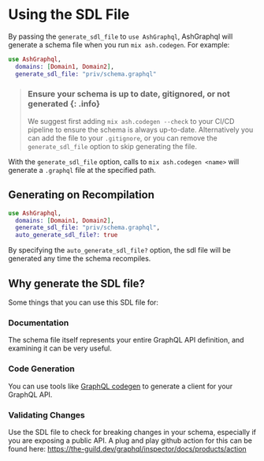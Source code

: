 # Using the SDL File

By passing the `generate_sdl_file` to `use AshGraphql`, AshGraphql will generate
a schema file when you run `mix ash.codegen`. For example:

```elixir
use AshGraphql,
  domains: [Domain1, Domain2],
  generate_sdl_file: "priv/schema.graphql"
```

> ### Ensure your schema is up to date, gitignored, or not generated {: .info}
>
> We suggest first adding `mix ash.codegen --check` to your CI/CD pipeline to
> ensure the schema is always up-to-date. Alternatively you can add the file
> to your `.gitignore`, or you can remove the `generate_sdl_file` option to skip
> generating the file.

With the `generate_sdl_file` option, calls to `mix ash.codegen <name>` will generate
a `.graphql` file at the specified path.

## Generating on Recompilation


```elixir
use AshGraphql,
  domains: [Domain1, Domain2],
  generate_sdl_file: "priv/schema.graphql",
  auto_generate_sdl_file?: true
```

By specifying the `auto_generate_sdl_file?` option, the sdl file will be generated any time
the schema recompiles.

## Why generate the SDL file?

Some things that you can use this SDL file for:

### Documentation

The schema file itself represents your entire GraphQL API definition, and examining it can be very useful.

### Code Generation

You can use tools like [GraphQL codegen](https://the-guild.dev/graphql/codegen) to generate a client
for your GraphQL API.

### Validating Changes

Use the SDL file to check for breaking changes in your schema, especially if you are exposing a public API.
A plug and play github action for this can be found here: https://the-guild.dev/graphql/inspector/docs/products/action
